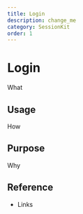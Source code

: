 ```yaml
---
title: Login
description: change_me
category: SessionKit
order: 1
---
```


# Login

What

## Usage

How

## Purpose

Why

## Reference

- Links
